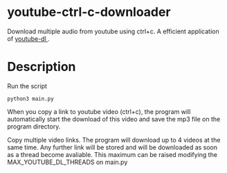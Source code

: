 # youtube-ctrl-c-downloader
Download multiple audio from youtube using ctrl+c. A efficient application of [youtube-dl ](https://github.com/rg3/youtube-dl).


# Description

Run the script

```
python3 main.py
```

When you copy a link to youtube video (ctrl+c), the program will automatically start the download of this video and save the mp3 file on the program directory.


Copy multiple video links. The program will download up to 4 videos at the same time. Any further link will be stored and will be downloaded as soon as a thread become avaliable. This maximum can be raised modifying the MAX_YOUTUBE_DL_THREADS on main.py




